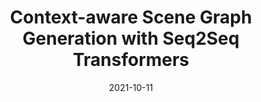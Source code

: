 ---
title: "Context-aware Scene Graph Generation with Seq2Seq Transformers"
collection: publications
permalink: /publication/2021-10-11-iccv-sgtrans-06
excerpt: 'We demonstrated state-of-the-art results in generating scene graphs from natural images by using a sequential subject->predicate->object generation using a transformer encoder on object bounding boxes derived using a detection model.'
date: 2021-10-11
venue: 'International Conference on Computer Vision'
paperurl: 'https://openaccess.thecvf.com/content/ICCV2021/papers/Lu_Context-Aware_Scene_Graph_Generation_With_Seq2Seq_Transformers_ICCV_2021_paper.pdf'
citation: ''
authors: 'Yichao Lu, Himanshu Rai, Jason Chang, Boris Knyazev, Guangwei Yu, <strong> Shashank Shekhar </strong>, Graham W. Taylor, Maksims Volkovs'
image: 'images/sgtrans.png' 
code: 'https://github.com/layer6ai-labs/SGG-Seq2Seq'

---